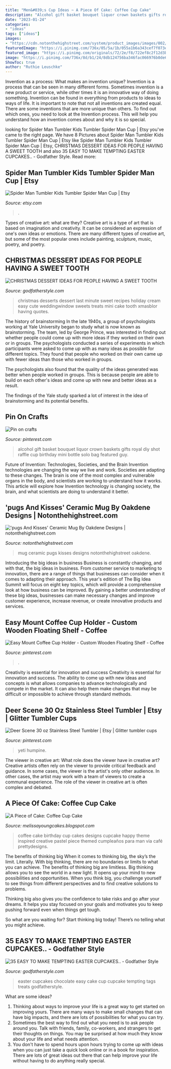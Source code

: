 ```yaml
---
title: "Men&#039;s Cup Ideas ~ A Piece Of Cake: Coffee Cup Cake"
description: "Alcohol gift basket bouquet liquor crown baskets gifts royal diy shot raffle cup birthday mini bottle solo bag featured guy"
date: "2023-01-24"
categories:
- "ideas"
tags: ["ideas"]
images:
- "https://cdn.notonthehighstreet.com/system/product_images/images/002/175/785/original_pugs-and-kisses-ceramic-mug.jpg"
featuredImage: "https://i.pinimg.com/736x/05/5a/1b/055a1b6a343cef7f073e947efed26c4a--alcohol-bouquet-solo-cup.jpg"
featured_image: "https://i.pinimg.com/originals/72/2e/f8/722ef8c2f12d3bfbc04655002ee7319b.jpg"
image: "https://i.pinimg.com/736x/8d/b1/24/8db124756ba346fac066976b0de63b38.jpg"
ShowToc: true
author: "Ruthie Leuschke"
---
```



Invention as a process: What makes an invention unique?
Invention is a process that can be seen in many different forms. Sometimes invention is a new product or service, while other times it is an innovative way of doing something. Invention can be found in everything from products to ideas to ways of life.
It is important to note that not all inventions are created equal. There are some inventions that are more unique than others. To find out which ones, you need to look at the Invention process. This will help you understand how an invention comes about and why it is so special.

	

		
looking for Spider Man Tumbler Kids Tumbler Spider Man Cup | Etsy you've came to the right page. We have 8 Pictures about Spider Man Tumbler Kids Tumbler Spider Man Cup | Etsy like Spider Man Tumbler Kids Tumbler Spider Man Cup | Etsy, CHRISTMAS DESSERT IDEAS FOR PEOPLE HAVING A SWEET TOOTH and also 35 EASY TO MAKE TEMPTING EASTER CUPCAKES.. - Godfather Style. Read more:
		
    
## Spider Man Tumbler Kids Tumbler Spider Man Cup | Etsy

<img loading=lazy src="https://i.etsystatic.com/19693129/r/il/f3cc15/2256072830/il_794xN.2256072830_tu4m.jpg" onerror="this.onerror=null;this.src='https://tse4.mm.bing.net/th?id=OIP.NAbZhc5eu5kE3qUgxHpflAHaJ4&amp;pid=15.1';" alt="Spider Man Tumbler Kids Tumbler Spider Man Cup | Etsy">

_Source: etsy.com_

>. 

	

Types of creative art: what are they?
Creative art is a type of art that is based on imagination and creativity. It can be considered an expression of one's own ideas or emotions. There are many different types of creative art, but some of the most popular ones include painting, sculpture, music, poetry, and poetry.

    
## CHRISTMAS DESSERT IDEAS FOR PEOPLE HAVING A SWEET TOOTH

<img loading=lazy src="https://godfatherstyle.com/wp-content/uploads/2015/10/xmasDesserts.jpg" onerror="this.onerror=null;this.src='https://tse3.mm.bing.net/th?id=OIP.ex-QqMqR973oSqaCQ928BQHaIs&amp;pid=15.1';" alt="CHRISTMAS DESSERT IDEAS FOR PEOPLE HAVING A SWEET TOOTH">

_Source: godfatherstyle.com_

>christmas desserts dessert last minute sweet recipes holiday cream easy cute weddingwindow sweets treats mini cake tooth xmasblor having quotes. 

	

The history of brainstorming
In the late 1940s, a group of psychologists working at Yale University began to study what is now known as brainstorming. The team, led by George Prince, was interested in finding out whether people could come up with more ideas if they worked on their own or in groups.
The psychologists conducted a series of experiments in which participants were asked to come up with as many ideas as possible for different topics. They found that people who worked on their own came up with fewer ideas than those who worked in groups.

The psychologists also found that the quality of the ideas generated was better when people worked in groups. This is because people are able to build on each other's ideas and come up with new and better ideas as a result.

The findings of the Yale study sparked a lot of interest in the idea of brainstorming and its potential benefits.

    
## Pin On Crafts

<img loading=lazy src="https://i.pinimg.com/736x/05/5a/1b/055a1b6a343cef7f073e947efed26c4a--alcohol-bouquet-solo-cup.jpg" onerror="this.onerror=null;this.src='https://tse4.mm.bing.net/th?id=OIP.d0t1P3XfmCuVuYuu3b4ULwHaJ3&amp;pid=15.1';" alt="Pin on crafts">

_Source: pinterest.com_

>alcohol gift basket bouquet liquor crown baskets gifts royal diy shot raffle cup birthday mini bottle solo bag featured guy. 

	

Future of Invention: Technologies, Societies, and the Brain
Invention technologies are changing the way we live and work. Societies are adapting to these changes. The brain is one of the most complex and vulnerable organs in the body, and scientists are working to understand how it works. This article will explore how Invention technology is changing society, the brain, and what scientists are doing to understand it better.

    
## &#039;pugs And Kisses&#039; Ceramic Mug By Oakdene Designs | Notonthehighstreet.com

<img loading=lazy src="https://cdn.notonthehighstreet.com/system/product_images/images/002/175/785/original_pugs-and-kisses-ceramic-mug.jpg" onerror="this.onerror=null;this.src='https://tse1.mm.bing.net/th?id=OIP.P7CSFzgLefRAjBTg-JshDgHaHa&amp;pid=15.1';" alt="&#039;pugs And Kisses&#039; Ceramic Mug By Oakdene Designs | notonthehighstreet.com">

_Source: notonthehighstreet.com_

>mug ceramic pugs kisses designs notonthehighstreet oakdene. 

	

Introducing the big ideas in business
Business is constantly changing, and with that, the big ideas in business. From customer service to marketing to innovation, there are a range of things that businesses can consider when it comes to adapting their approach. 
This year's edition of The Big Idea Summit will focus on eight key topics, which will provide a comprehensive look at how business can be improved. By gaining a better understanding of these big ideas, businesses can make necessary changes and improve customer experience, increase revenue, or create innovative products and services.

    
## Easy Mount Coffee Cup Holder - Custom Wooden Floating Shelf - Coffee

<img loading=lazy src="https://i.pinimg.com/736x/8d/b1/24/8db124756ba346fac066976b0de63b38.jpg" onerror="this.onerror=null;this.src='https://tse1.mm.bing.net/th?id=OIP.dUpAIeHi4yPR28FT5yC7lAHaHa&amp;pid=15.1';" alt="Easy Mount Coffee Cup Holder - Custom Wooden Floating Shelf - Coffee">

_Source: pinterest.com_

>. 

	

Creativity is essential for innovation and success
Creativity is essential for innovation and success. The ability to come up with new ideas and concepts is what allows companies to advance technologically and compete in the market. It can also help them make changes that may be difficult or impossible to achieve through standard methods.

    
## Deer Scene 30 Oz Stainless Steel Tumbler | Etsy | Glitter Tumbler Cups

<img loading=lazy src="https://i.pinimg.com/originals/72/2e/f8/722ef8c2f12d3bfbc04655002ee7319b.jpg" onerror="this.onerror=null;this.src='https://tse3.mm.bing.net/th?id=OIP.IAm-X5NqI1yZtWEcOdzOwQHaJ4&amp;pid=15.1';" alt="Deer Scene 30 oz Stainless Steel Tumbler | Etsy | Glitter tumbler cups">

_Source: pinterest.com_

>yeti humpine. 

	

The viewer in creative art: What role does the viewer have in creative art?
Creative artists often rely on the viewer to provide critical feedback and guidance. In some cases, the viewer is the artist's only other audience. In other cases, the artist may work with a team of viewers to create a communal experience. The role of the viewer in creative art is often complex and debated.

    
## A Piece Of Cake: Coffee Cup Cake

<img loading=lazy src="http://1.bp.blogspot.com/_v8WEwhkCBUw/TLEvdQI8BdI/AAAAAAAAAGk/ANlLbJ0WjhQ/s1600/DSCF5074.JPG" onerror="this.onerror=null;this.src='https://tse1.mm.bing.net/th?id=OIP.2EdseX8_QFgJp1qawVXWvQHaJ4&amp;pid=15.1';" alt="A Piece of Cake: Coffee Cup Cake">

_Source: melissayoungcakes.blogspot.com_

>coffee cake birthday cup cakes designs cupcake happy theme inspired creative pastel piece themed cumpleaños para man via café prettydesigns. 

	

The benefits of thinking big
When it comes to thinking big, the sky’s the limit. Literally. With big thinking, there are no boundaries or limits to what you can achieve. The benefits of thinking big are limitless.
Big thinking allows you to see the world in a new light. It opens up your mind to new possibilities and opportunities. When you think big, you challenge yourself to see things from different perspectives and to find creative solutions to problems.

Thinking big also gives you the confidence to take risks and go after your dreams. It helps you stay focused on your goals and motivates you to keep pushing forward even when things get tough.

So what are you waiting for? Start thinking big today! There’s no telling what you might achieve.

    
## 35 EASY TO MAKE TEMPTING EASTER CUPCAKES.. - Godfather Style

<img loading=lazy src="https://www.godfatherstyle.com/wp-content/uploads/2016/02/Easter-Chocolate-Cupcakes..jpg" onerror="this.onerror=null;this.src='https://tse3.mm.bing.net/th?id=OIP.6b42CSiMWX9fWBcbNGG5nAHaFf&amp;pid=15.1';" alt="35 EASY TO MAKE TEMPTING EASTER CUPCAKES.. - Godfather Style">

_Source: godfatherstyle.com_

>easter cupcakes chocolate easy cake cup cupcake tempting tags treats godfatherstyle. 

	

What are some ideas?
1. Thinking about ways to improve your life is a great way to get started on improving yours. There are many ways to make small changes that can have big impacts, and there are lots of possibilities for what you can try.
2. Sometimes the best way to find out what you need is to ask people around you. Talk with friends, family, co-workers, and strangers to get their thoughts on things. You may be surprised at how much they know about your life and what needs attention.
3. You don't have to spend hours upon hours trying to come up with ideas when you can just take a quick look online or in a book for inspiration. There are lots of great ideas out there that can help improve your life without having to do anything really special.

